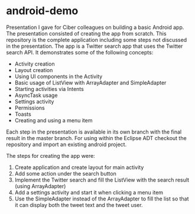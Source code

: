 android-demo
============

Presentation I gave for Ciber colleagues on building a basic Android app. The presentation consisted of creating the app from scratch. This repository is the complete application including some steps not discussed in the presentation. 
The app is a Twitter search app that uses the Twitter search API. It demonstrates some of the following concepts:
* Activity creation
* Layout creation
* Using UI components in the Activity
* Basic usage of ListView with ArrayAdapter and SimpleAdapter
* Starting activities via Intents
* AsyncTask usage
* Settings activity
* Permissions
* Toasts
* Creating and using a menu item

Each step in the presentation is available in its own branch with the final result in the master branch. For using within 
the Eclipse ADT checkout the repository and import an existing android project.

The steps for creating the app were:
1. Create application and create layout for main activity
2. Add some action under the search button
3. Implement the Twitter search and fill the ListView with the search result (using ArrayAdapter)
4. Add a settings activity and start it when clicking a menu item
5. Use the SimpleAdapter instead of the ArrayAdapter to fill the list so that it can display both the tweet text and the tweet user.
